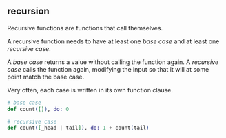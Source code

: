 ## recursion

Recursive functions are functions that call themselves.

A recursive function needs to have at least one _base case_ and at least one _recursive case_.

A _base case_ returns a value without calling the function again. A _recursive case_ calls the function again, modifying the input so that it will at some point match the base case.

Very often, each case is written in its own function clause.

```elixir
# base case
def count([]), do: 0

# recursive case
def count([_head | tail]), do: 1 + count(tail)
```
